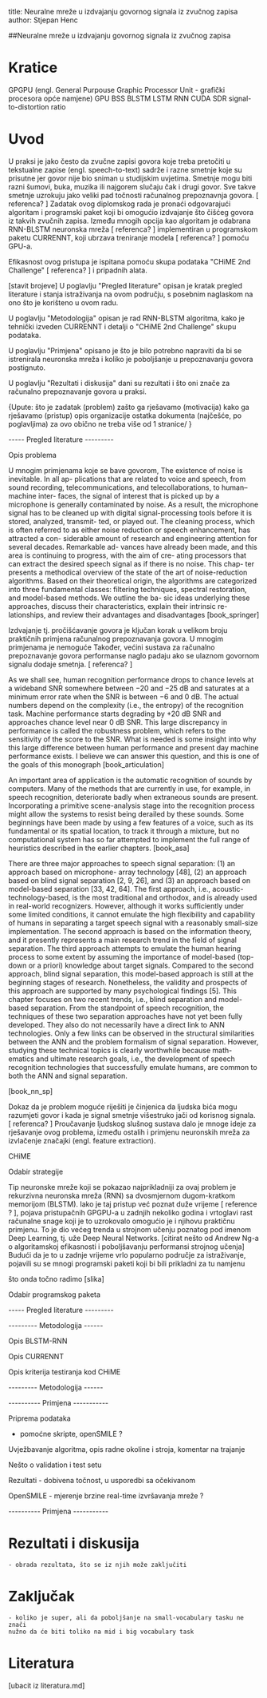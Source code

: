 title: Neuralne mreže u izdvajanju govornog signala iz zvučnog zapisa
author: Stjepan Henc



##Neuralne mreže u izdvajanju govornog signala iz zvučnog zapisa



# Kratice

GPGPU (engl. General Purpouse Graphic Processor Unit - grafički procesora opće namjene)
GPU
BSS
BLSTM
LSTM
RNN
CUDA
SDR signal-to-distortion ratio



# Uvod

U praksi je jako često da zvučne zapisi govora koje treba pretočiti u 
tekstualne zapise (engl. speech-to-text) sadrže i razne smetnje 
koje su prisutne jer govor nije bio sniman u studijskim uvjetima.
Smetnje mogu biti razni šumovi, buka, muzika ili najgorem slučaju čak
i drugi govor.
Sve takve smetnje uzrokuju jako veliki pad točnosti računalnog prepoznavnja
govora. [ referenca? ]
Zadatak ovog diplomskog rada je pronaći odgovarajući algoritam i programski
paket koji bi omogućio izdvajanje što čišćeg govora iz takvih zvučnih zapisa.
Između mnogih opcija kao algoritam je odabrana RNN-BLSTM neuronska mreža [ referenca? ]
implementiran u programskom paketu CURRENNT, koji ubrzava treniranje modela [ referenca? ]
pomoću GPU-a.

Efikasnost ovog pristupa je ispitana pomoću skupa podataka "CHiME 2nd Challenge"  [ referenca? ]
i pripadnih alata.

[stavit brojeve]
U poglavlju "Pregled literature" opisan je kratak pregled literature i stanja
istraživanja na ovom području, s posebnim naglaskom na ono što je korišteno u ovom radu.

U poglavlju "Metodologija" opisan je rad RNN-BLSTM algoritma, kako je tehnički
izveden CURRENNT i detalji o "CHiME 2nd Challenge" skupu podataka.

U poglavlju "Primjena" opisano je što je bilo potrebno napraviti da bi se
istrenirala neuronska mreža i koliko je poboljšanje u prepoznavanju govora
postignuto.

U poglavlju "Rezultati i diskusija" dani su rezultati i što oni znače za
računalno prepoznavanje govora u praksi.




{Upute:
što je zadatak (problem)
zašto ga rješavamo (motivacija)
kako ga rješavamo (pristup)
opis organizacije ostatka dokumenta (najčešće, po poglavljima)
za ovo obično ne treba više od 1 stranice/
}



----- Pregled literature ---------

Opis problema

U mnogim primjenama koje se bave govorom, 
The existence of noise is inevitable. In all ap-
plications that are related to voice and speech,
from sound recording, telecommunications, and
telecollaborations, to human–machine inter-
faces, the signal of interest that is picked up
by a microphone is generally contaminated by
noise. As a result, the microphone signal has
to be cleaned up with digital signal-processing
tools before it is stored, analyzed, transmit-
ted, or played out. The cleaning process, which
is often referred to as either noise reduction
or speech enhancement, has attracted a con-
siderable amount of research and engineering
attention for several decades. Remarkable ad-
vances have already been made, and this area
is continuing to progress, with the aim of cre-
ating processors that can extract the desired
speech signal as if there is no noise. This chap-
ter presents a methodical overview of the state
of the art of noise-reduction algorithms. Based
on their theoretical origin, the algorithms are
categorized into three fundamental classes:
filtering techniques, spectral restoration, and
model-based methods. We outline the ba-
sic ideas underlying these approaches, discuss
their characteristics, explain their intrinsic re-
lationships, and review their advantages and
disadvantages [book_springer]



Izdvajanje tj. pročišćavanje govora je ključan korak u velikom broju praktičnih
primjena računalnog prepoznavanja govora. U mnogim primjenama je nemoguće
Također, većini sustava za računalno prepoznavanje govora performanse naglo
padaju ako se ulaznom govornom signalu dodaje smetnja. [ referenca? ]

As we shall see, human recognition performance drops to chance levels at a
wideband SNR somewhere between −20 and −25 dB and saturates at a minimum
error rate when the SNR is between −6 and 0 dB. The actual numbers depend
on the complexity (i.e., the entropy) of the recognition task. Machine performance
starts degrading by +20 dB SNR and approaches chance level near 0 dB SNR.
This large discrepancy in performance is called the robustness problem, which refers
to the sensitivity of the score to the SNR. What is needed is some insight into
why this large difference between human performance and present day machine
performance exists. I believe we can answer this question, and this is one of the
goals of this monograph [book_articulation]





An important area of application is the automatic recognition of sounds by computers. Many of the methods that
are currently in use, for example, in speech recognition, deteriorate badly when extraneous sounds are present.
Incorporating a primitive scene-analysis stage into the recognition process might allow the systems to resist being
derailed by these sounds. Some beginnings have been made by using a few features of a voice, such as its
fundamental or its spatial location, to track it through a mixture, but no computational system has so far attempted
to implement the full range of heuristics described in the earlier chapters. [book_asa]

There are three major approaches to speech signal separation: (1) an approach based on microphone-
array technology [48], (2) an approach based on blind signal separation [2, 9, 26], and (3) an approach
based on model-based separation [33, 42, 64]. The first approach, i.e., acoustic-technology-based, is
the most traditional and orthodox, and is already used in real-world recognizers. However, although it
works sufficiently under some limited conditions, it cannot emulate the high flexibility and capability
of humans in separating a target speech signal with a reasonably small-size implementation. The
second approach is based on the information theory, and it presently represents a main research trend
in the field of signal separation. The third approach attempts to emulate the human hearing process
to some extent by assuming the importance of model-based (top-down or a priori) knowledge about
target signals. Compared to the second approach, blind signal separation, this model-based approach
is still at the beginning stages of research. Nonetheless, the validity and prospects of this approach
are supported by many psychological findings [5].
This chapter focuses on two recent trends, i.e., blind separation and model-based separation. From
the standpoint of speech recognition, the techniques of these two separation approaches have not yet
been fully developed. They also do not necessarily have a direct link to ANN technologies. Only a
few links can be observed in the structural similarities between the ANN and the problem formalism
of signal separation. However, studying these technical topics is clearly worthwhile because math-
ematics and ultimate research goals, i.e., the development of speech recognition technologies that
successfully emulate humans, are common to both the ANN and signal separation.

[book_nn_sp]



Dokaz da je problem moguće riješiti je činjenica da ljudska bića mogu 
razumjeti govor i kada je signal smetnje višestruko jači od korisnog signala. [ referenca? ]
Proučavanje ljudskog slušnog sustava dalo je mnoge ideje za rješavanje ovog problema,
između ostalih i primjenu neuronskih mreža za izvlačenje značajki (engl. feature extraction). 






CHiME

Odabir strategije

Tip neuronske mreže koji se pokazao najprikladniji za ovaj problem je
rekurzivna neuronska mreža (RNN) sa dvosmjernom dugom-kratkom memorijom (BLSTM).
Iako je taj pristup već poznat duže vrijeme [ reference ? ], pojava pristupačnih
GPGPU-a u zadnjih nekoliko godina i vrtoglavi rast računalne snage koji je to
uzrokovalo omogućio je i njihovu praktičnu primjenu.
To je dio većeg trenda u strojnom učenju poznatog pod imenom Deep Learning, tj. uže Deep Neural Networks.
[citirat nešto od Andrew Ng-a o algoritamskoj efikasnosti i poboljšavanju performansi strojnog učenja]
Budući da je to u zadnje vrijeme vrlo popularno područje za istraživanje,
pojavili su se mnogi programski paketi koji bi bili prikladni za tu namjenu 

što onda točno radimo
[slika]

Odabir programskog paketa

----- Pregled literature ---------




--------- Metodologija ------

Opis BLSTM-RNN

Opis CURRENNT

Opis kriterija testiranja kod CHiME

--------- Metodologija ------





---------- Primjena -----------

Priprema podataka
  - pomoćne skripte, openSMILE ?

Uvježbavanje algoritma, opis radne okoline i stroja, komentar na trajanje

Nešto o validation i test setu

Rezultati - dobivena točnost, u usporedbi sa očekivanom

OpenSMILE - mjerenje brzine real-time izvršavanja mreže ?

---------- Primjena -----------




# Rezultati i diskusija
	- obrada rezultata, što se iz njih može zaključiti




# Zaključak
	- koliko je super, ali da poboljšanje na small-vocabulary tasku ne znači
	nužno da će biti toliko na mid i big vocabulary task




# Literatura

[ubacit iz literatura.md]
